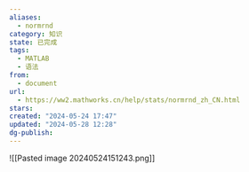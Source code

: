 ```yaml
---
aliases:
  - normrnd
category: 知识
state: 已完成
tags:
  - MATLAB
  - 语法
from:
  - document
url:
  - https://ww2.mathworks.cn/help/stats/normrnd_zh_CN.html
stars: 
created: "2024-05-24 17:47"
updated: "2024-05-28 12:28"
dg-publish: 
---
```

![[Pasted image 20240524151243.png]]
